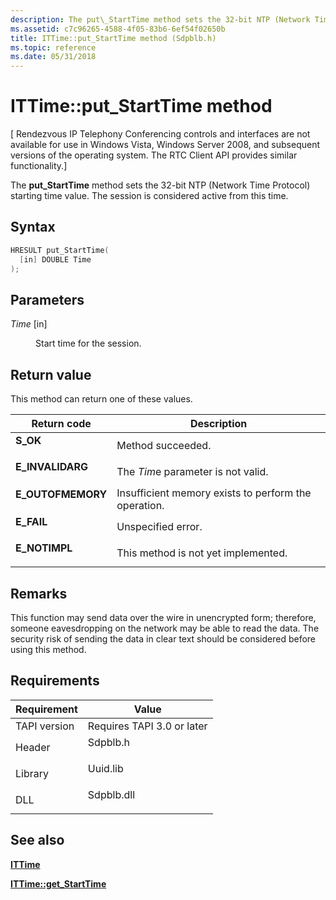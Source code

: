 ```yaml
---
description: The put\_StartTime method sets the 32-bit NTP (Network Time Protocol) starting time value. The session is considered active from this time.
ms.assetid: c7c96265-4588-4f05-83b6-6ef54f02650b
title: ITTime::put_StartTime method (Sdpblb.h)
ms.topic: reference
ms.date: 05/31/2018
---
```


# ITTime::put\_StartTime method

\[ Rendezvous IP Telephony Conferencing controls and interfaces are not available for use in Windows Vista, Windows Server 2008, and subsequent versions of the operating system. The RTC Client API provides similar functionality.\]

The **put\_StartTime** method sets the 32-bit NTP (Network Time Protocol) starting time value. The session is considered active from this time.

## Syntax


```C++
HRESULT put_StartTime(
  [in] DOUBLE Time
);
```



## Parameters

<dl> <dt>

*Time* \[in\]
</dt> <dd>

Start time for the session.

</dd> </dl>

## Return value

This method can return one of these values.



| Return code                                                                                   | Description                                                     |
|-----------------------------------------------------------------------------------------------|-----------------------------------------------------------------|
| <dl> <dt>**S\_OK**</dt> </dl>          | Method succeeded.<br/>                                    |
| <dl> <dt>**E\_INVALIDARG**</dt> </dl>  | The *Tim*e parameter is not valid.<br/>                   |
| <dl> <dt>**E\_OUTOFMEMORY**</dt> </dl> | Insufficient memory exists to perform the operation.<br/> |
| <dl> <dt>**E\_FAIL**</dt> </dl>        | Unspecified error.<br/>                                   |
| <dl> <dt>**E\_NOTIMPL**</dt> </dl>     | This method is not yet implemented.<br/>                  |



 

## Remarks

This function may send data over the wire in unencrypted form; therefore, someone eavesdropping on the network may be able to read the data. The security risk of sending the data in clear text should be considered before using this method.

## Requirements



| Requirement | Value |
|-------------------------|---------------------------------------------------------------------------------------|
| TAPI version<br/> | Requires TAPI 3.0 or later<br/>                                                 |
| Header<br/>       | <dl> <dt>Sdpblb.h</dt> </dl>   |
| Library<br/>      | <dl> <dt>Uuid.lib</dt> </dl>   |
| DLL<br/>          | <dl> <dt>Sdpblb.dll</dt> </dl> |



## See also

<dl> <dt>

[**ITTime**](ittime.md)
</dt> <dt>

[**ITTime::get\_StartTime**](ittime-get-starttime.md)
</dt> </dl>

 

 




